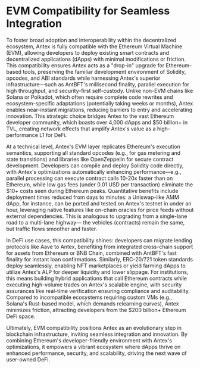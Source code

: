 # EVM Compatibility for Seamless Integration

To foster broad adoption and interoperability within the decentralized ecosystem, Antex is fully compatible with the Ethereum Virtual Machine (EVM), allowing developers to deploy existing smart contracts and decentralized applications (dApps) with minimal modifications or friction. This compatibility ensures Antex acts as a "drop-in" upgrade for Ethereum-based tools, preserving the familiar development environment of Solidity, opcodes, and ABI standards while harnessing Antex's superior infrastructure—such as AntBFT's millisecond finality, parallel execution for high throughput, and security-first self-custody. Unlike non-EVM chains like Solana or Polkadot, which often require complete code rewrites and ecosystem-specific adaptations (potentially taking weeks or months), Antex enables near-instant migrations, reducing barriers to entry and accelerating innovation. This strategic choice bridges Antex to the vast Ethereum developer community, which boasts over 4,000 dApps and $50 billion+ in TVL, creating network effects that amplify Antex's value as a high-performance L1 for DeFi.

At a technical level, Antex's EVM layer replicates Ethereum's execution semantics, supporting all standard opcodes (e.g., for gas metering and state transitions) and libraries like OpenZeppelin for secure contract development. Developers can compile and deploy Solidity code directly, with Antex's optimizations automatically enhancing performance—e.g., parallel processing can execute contract calls 10-20x faster than on Ethereum, while low gas fees (under 0.01 USD per transaction) eliminate the $10+ costs seen during Ethereum peaks. Quantitative benefits include deployment times reduced from days to minutes: a Uniswap-like AMM dApp, for instance, can be ported and tested on Antex's testnet in under an hour, leveraging native features like on-chain oracles for price feeds without external dependencies. This is analogous to upgrading from a single-lane road to a multi-lane highway— the vehicles (contracts) remain the same, but traffic flows smoother and faster.

In DeFi use cases, this compatibility shines: developers can migrate lending protocols like Aave to Antex, benefiting from integrated cross-chain support for assets from Ethereum or BNB Chain, combined with AntBFT's fast finality for instant loan confirmations. Similarly, ERC-20/721 token standards deploy seamlessly, enabling NFT marketplaces or yield farming dApps to utilize Antex's ALP for deeper liquidity and lower slippage. For institutions, this means building hybrid applications that call Ethereum contracts while executing high-volume trades on Antex's scalable engine, with security assurances like real-time verification ensuring compliance and auditability. Compared to incompatible ecosystems requiring custom VMs (e.g., Solana's Rust-based model, which demands relearning curves), Antex minimizes friction, attracting developers from the $200 billion+ Ethereum DeFi space.

Ultimately, EVM compatibility positions Antex as an evolutionary step in blockchain infrastructure, inviting seamless integration and innovation. By combining Ethereum's developer-friendly environment with Antex's optimizations, it empowers a vibrant ecosystem where dApps thrive on enhanced performance, security, and scalability, driving the next wave of user-owned DeFi.
